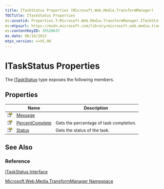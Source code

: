 ```yaml
---
title: ITaskStatus Properties (Microsoft.Web.Media.TransformManager)
TOCTitle: ITaskStatus Properties
ms:assetid: Properties.T:Microsoft.Web.Media.TransformManager.ITaskStatus
ms:mtpsurl: https://msdn.microsoft.com/library/microsoft.web.media.transformmanager.itaskstatus_properties(v=VS.90)
ms:contentKeyID: 35520637
ms.date: 06/14/2012
mtps_version: v=VS.90
---
```


# ITaskStatus Properties

The [ITaskStatus](itaskstatus-interface-microsoft-web-media-transformmanager.md) type exposes the following members.

## Properties

||Name|Description|
|--- |--- |--- |
|![Public property](images/Hh125762.pubproperty(en-us,VS.90).gif "Public property")|[Message](itaskstatus-message-property-microsoft-web-media-transformmanager.md)||
|![Public property](images/Hh125762.pubproperty(en-us,VS.90).gif "Public property")|[PercentComplete](itaskstatus-percentcomplete-property-microsoft-web-media-transformmanager.md)|Gets the percentage of task completion.|
|![Public property](images/Hh125762.pubproperty(en-us,VS.90).gif "Public property")|[Status](itaskstatus-status-property-microsoft-web-media-transformmanager.md)|Gets the status of the task.|

## See Also

### Reference

[ITaskStatus Interface](itaskstatus-interface-microsoft-web-media-transformmanager.md)

[Microsoft.Web.Media.TransformManager Namespace](microsoft-web-media-transformmanager-namespace.md)
